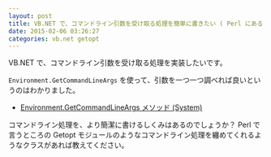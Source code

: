 ```yaml
---
layout: post
title: VB.NET で、コマンドライン引数を受け取る処理を簡単に書きたい ( Perl にある Getopt のように)
date: 2015-02-06 03:26:27
categories: vb.net getopt
---
```

<p>VB.NET で、コマンドライン引数を受け取る処理を実装したいです。  </p>

<p><code>Environment.GetCommandLineArgs</code> を使って、引数を一つ一つ調べれば良いというのはわかりました。</p>

<ul>
<li><a href="https://msdn.microsoft.com/ja-jp/library/system.environment.getcommandlineargs(v=vs.110).aspx" rel="nofollow">Environment.GetCommandLineArgs メソッド (System)</a></li>
</ul>

<p>コマンドライン処理を、より簡潔に書けるしくみはあるのでしょうか？ Perl で言うところの Getopt モジュールのようなコマンドライン処理を纏めてくれるようなクラスがあれば教えてください。</p>
